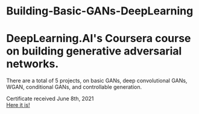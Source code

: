 # Building-Basic-GANs-DeepLearning  
# DeepLearning.AI's Coursera course on building generative adversarial networks.  
There are a total of 5 projects, on basic GANs, deep convolutional GANs, WGAN, conditional GANs, and controllable generation.  
  
Certificate received June 8th, 2021  
[Here it is!](http://coursera.org/verify/RVA2MET5ZQ8F)

